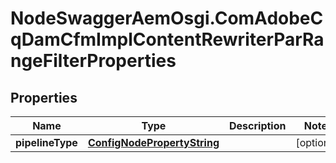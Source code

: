 # NodeSwaggerAemOsgi.ComAdobeCqDamCfmImplContentRewriterParRangeFilterProperties

## Properties

Name | Type | Description | Notes
------------ | ------------- | ------------- | -------------
**pipelineType** | [**ConfigNodePropertyString**](ConfigNodePropertyString.md) |  | [optional] 


